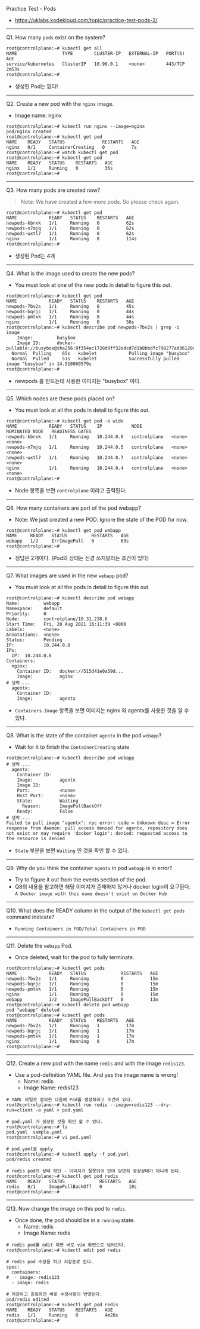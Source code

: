 Practice Test - Pods

- https://uklabs.kodekloud.com/topic/practice-test-pods-2/

---

Q1. How many `pods` exist on the system?

```shell
root@controlplane:~# kubectl get all
NAME                 TYPE        CLUSTER-IP   EXTERNAL-IP   PORT(S)   AGE
service/kubernetes   ClusterIP   10.96.0.1    <none>        443/TCP   2m53s
root@controlplane:~# 
```

- 생성된 Pod는 없다!

---

Q2. Create a new pod with the `nginx` image.

- Image name: nginx

```shell
root@controlplane:~# kubectl run nginx --image=nginx
pod/nginx created
root@controlplane:~# kubectl get pod
NAME    READY   STATUS              RESTARTS   AGE
nginx   0/1     ContainerCreating   0          7s
root@controlplane:~# watch kubectl get pod
root@controlplane:~# kubectl get pod
NAME    READY   STATUS    RESTARTS   AGE
nginx   1/1     Running   0          36s
root@controlplane:~# 
```

---

Q3. How many pods are created now?

> Note: We have created a few more pods. So please check again.

```shell
root@controlplane:~# kubectl get pod
NAME            READY   STATUS    RESTARTS   AGE
newpods-kbrxk   1/1     Running   0          62s
newpods-n7mjq   1/1     Running   0          62s
newpods-wxtl7   1/1     Running   0          62s
nginx           1/1     Running   0          114s
root@controlplane:~# 
```

- 생성된 Pod는 4개

---

Q4. What is the image used to create the new pods?

- You must look at one of the new pods in detail to figure this out.

```shell
root@controlplane:~# kubectl get pod
NAME            READY   STATUS    RESTARTS   AGE
newpods-7bv2s   1/1     Running   0          45s
newpods-bqrjc   1/1     Running   0          44s
newpods-pmtxk   1/1     Running   0          44s
nginx           1/1     Running   0          50s
root@controlplane:~# kubectl describe pod newpods-7bv2s | grep -i image
    Image:         busybox
    Image ID:      docker-pullable://busybox@sha256:0f354ec1728d9ff32edcd7d1b8bbdfc798277ad36120dc3dc683be44524c8b60
  Normal  Pulling    65s   kubelet            Pulling image "busybox"
  Normal  Pulled     51s   kubelet            Successfully pulled image "busybox" in 14.518060579s
root@controlplane:~# 
```

- newpods 를 만드는데 사용한 이미지는 "busybox" 이다.

  

---

Q5. Which nodes are these pods placed on?

- You must look at all the pods in detail to figure this out.

```shell
root@controlplane:~# kubectl get pod -o wide
NAME            READY   STATUS    IP           NODE           NOMINATED NODE   READINESS GATES
newpods-kbrxk   1/1     Running   10.244.0.6   controlplane   <none>           <none>
newpods-n7mjq   1/1     Running   10.244.0.5   controlplane   <none>           <none>
newpods-wxtl7   1/1     Running   10.244.0.7   controlplane   <none>           <none>
nginx           1/1     Running   10.244.0.4   controlplane   <none>           <none>
root@controlplane:~# 
```

- Node 항목을 보면 `controlplane` 이라고 출력된다.

---

Q6. How many containers are part of the pod webapp?

- Note: We just created a new POD. Ignore the state of the POD for now.

```shell
root@controlplane:~# kubectl get pod webapp 
NAME     READY   STATUS         RESTARTS   AGE
webapp   1/2     ErrImagePull   0          63s
root@controlplane:~# 
```

- 정답은 2개이다. (Pod의 상태는 신경 쓰지말라는 조건이 있다)

---

Q7. What images are used in the new `webapp` pod?

- You must look at all the pods in detail to figure this out.

```shell
root@controlplane:~# kubectl describe pod webapp 
Name:         webapp
Namespace:    default
Priority:     0
Node:         controlplane/10.31.238.6
Start Time:   Fri, 20 Aug 2021 16:11:39 +0000
Labels:       <none>
Annotations:  <none>
Status:       Pending
IP:           10.244.0.8
IPs:
  IP:  10.244.0.8
Containers:
  nginx:
    Container ID:   docker://515d41e0a59d...
    Image:          nginx
# 생략....
  agentx:
    Container ID:   
    Image:          agentx
```

- `Containers.Image` 항목을 보면 이미지는 nginx 와 agentx를 사용한 것을 알 수 있다.

---

Q8. What is the state of the container `agentx` in the pod `webapp`?

- Wait for it to finish the `ContainerCreating` state

```shell
root@controlplane:~# kubectl describe pod webapp 
# 생략....
  agentx:
    Container ID:   
    Image:          agentx
    Image ID:       
    Port:           <none>
    Host Port:      <none>
    State:          Waiting
      Reason:       ImagePullBackOff
    Ready:          False
# 생략....
Failed to pull image "agentx": rpc error: code = Unknown desc = Error response from daemon: pull access denied for agentx, repository does not exist or may require 'docker login': denied: requested access to the resource is denied
```

- `State` 부분을 보면 `Waiting` 인 것을 확인 할 수 있다.

---

Q9. Why do you think the container `agentx` in pod `webapp` is in error?

- Try to figure it out from the events section of the pod.
- Q8의 내용을 참고하면
  해당 이미지가 존재하지 않거나 docker login이 요구된다.
  `A Docker image with this name doesn't exist on Docker Hub`

---

Q10. What does the READY column in the output of the `kubectl get pods` command indicate?

- `Running Containers in POD/Total Containers in POD`

---

Q11. Delete the `webapp` Pod.

- Once deleted, wait for the pod to fully terminate.

```shell
root@controlplane:~# kubectl get pods
NAME            READY   STATUS             RESTARTS   AGE
newpods-7bv2s   1/1     Running            0          15m
newpods-bqrjc   1/1     Running            0          15m
newpods-pmtxk   1/1     Running            0          15m
nginx           1/1     Running            0          15m
webapp          1/2     ImagePullBackOff   0          13m
root@controlplane:~# kubectl delete pod webapp 
pod "webapp" deleted
root@controlplane:~# kubectl get pods
NAME            READY   STATUS    RESTARTS   AGE
newpods-7bv2s   1/1     Running   1          17m
newpods-bqrjc   1/1     Running   1          17m
newpods-pmtxk   1/1     Running   1          17m
nginx           1/1     Running   0          17m
root@controlplane:~# 
```

---

Q12. Create a new pod with the name `redis` and with the image `redis123`.

- Use a pod-definition YAML file. And yes the image name is wrong!
  - Name: redis
  - Image Name: redis123

```shell
# YAML 파일로 정의한 다음에 Pod를 생성하라고 조건이 있다.
root@controlplane:~# kubectl run redis --image=redis123 --dry-run=client -o yaml > pod.yaml

# pod.yaml 가 생성된 것을 확인 할 수 있다.
root@controlplane:~# ls
pod.yaml  sample.yaml
root@controlplane:~# vi pod.yaml 

# pod.yaml을 apply
root@controlplane:~# kubectl apply -f pod.yaml 
pod/redis created

# redis pod의 상태 확인 - 이미지가 잘못되어 있어 당연히 정상상태가 아니게 된다.
root@controlplane:~# kubectl get pod redis
NAME    READY   STATUS             RESTARTS   AGE
redis   0/1     ImagePullBackOff   0          10s
root@controlplane:~# 

```

---

Q13. Now change the image on this pod to `redis`.

- Once done, the pod should be in a `running` state.
  - Name: redis
  - Image Name: redis

```shell
# redis pod를 edit 하면 바로 vim 화면으로 넘어간다.
root@controlplane:~# kubectl edit pod redis

# redis pod 수정을 하고 저장종료 한다.
spec:
  containers:
#  - image: redis123
  - image: redis
  
# 저장하고 종료하면 바로 수정사항이 반영된다.
pod/redis edited
root@controlplane:~# kubectl get pod redis
NAME    READY   STATUS    RESTARTS   AGE
redis   1/1     Running   0          4m28s
root@controlplane:~# 

```



